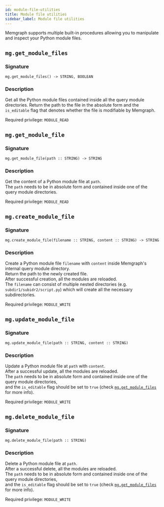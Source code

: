 ```yaml
---
id: module-file-utilities
title: Module file utilities
sidebar_label: Module file utilities
---
```


Memgraph supports multiple built-in procedures allowing you to manipulate and
inspect your Python module files.

## `mg.get_module_files`

### Signature

```cypher
mg.get_module_files() -> STRING, BOOLEAN
```

### Description

Get all the Python module files contained inside all the query module
directories. Return the path to the file in the absolute form and the
`is_editable` flag that denotes whether the file is modifiable by Memgraph.

Required privilege: `MODULE_READ`

## `mg.get_module_file`

### Signature

```cypher
mg.get_module_file(path :: STRING) -> STRING
```

### Description

Get the content of a Python module file at `path`.  
The `path` needs to be in absolute form and contained inside one of the query
module directories.

Required privilege: `MODULE_READ`

## `mg.create_module_file`

### Signature

```cypher
mg.create_module_file(filename :: STRING, content :: STRING) -> STRING
```

### Description

Create a Python module file `filename` with `content` inside Memgraph's internal
query module directory.  
Return the path to the newly created file.  
After successful creation, all the modules are reloaded.  
The `filename` can consist of multiple nested directories (e.g.
`subdir1/subidr2/script.py`) which will create all the necessary subdirectories.

Required privilege: `MODULE_WRITE`

## `mg.update_module_file`

### Signature

```cypher
mg.update_module_file(path :: STRING, content :: STRING)
```

### Description

Update a Python module file at `path` with `content`.  
After a successful update, all the modules are reloaded.  
The `path` needs to be in absolute form and contained inside one of the query
module directories,  
and the `is_editable` flag should be set to `true` (check
[`mg.get_module_files`](#mgget_module_files) for more info).

Required privilege: `MODULE_WRITE`

## `mg.delete_module_file`

### Signature

```cypher
mg.delete_module_file(path :: STRING)
```

### Description

Delete a Python module file at `path`.  
After a successful delete, all the modules are reloaded.  
The `path` needs to be in absolute form and contained inside one of the query
module directories,  
and the `is_editable` flag should be set to `true` (check
[`mg.get_module_files`](#mgget_module_files) for more info).

Required privilege: `MODULE_WRITE`
